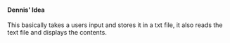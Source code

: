 #### Dennis' Idea

This basically takes a users input and stores it in a txt file, it also reads the text file and displays the contents.

